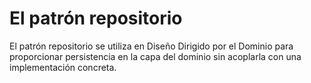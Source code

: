 # El patrón repositorio

El patrón repositorio se utiliza en Diseño Dirigido por el Dominio para proporcionar persistencia en la capa del dominio sin acoplarla con una implementación concreta.